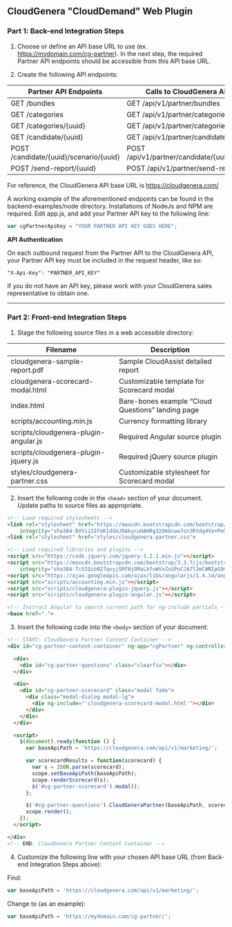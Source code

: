## CloudGenera "CloudDemand" Web Plugin

### Part 1: Back-end Integration Steps

1) Choose or define an API base URL to use (ex. https://mydomain.com/cg-partner). In the next step, the required Partner API endpoints should be accessible from this API base URL.

2) Create the following API endpoints:

| Partner API Endpoints | Calls to CloudGenera API Endpoints |
| ----------------- | ------------------------------ |
| GET /bundles      | GET /api/v1/partner/bundles    |
| GET /categories      | GET /api/v1/partner/categories    |
| GET /categories/{uuid}      | GET /api/v1/partner/categories/{uuid}    |
| GET /candidate/{uuid}      | GET /api/v1/partner/candidate/{uuid}    |
| POST /candidate/{uuid}/scenario/{uuid}      | POST /api/v1/partner/candidate/{uuid}/scenario/{uuid}    |
| POST /send-report/{uuid}      | POST /api/v1/partner/send-report/{uuid}    |

For reference, the CloudGenera API base URL is https://cloudgenera.com/

A working example of the aforementioned endpoints can be found in the backend-examples/node directory. Installations of NodeJs and NPM are required. Edit app.js, and add your Partner API key to the following line:

```javascript
var cgPartnerApiKey = "YOUR PARTNER API KEY GOES HERE";
```

**API Authentication**

On each outbound request from the Partner API to the CloudGenera API, your Partner API key must be included in the request header, like so:

```
"X-Api-Key": "PARTNER_API_KEY"
```

If you do not have an API key, please work with your CloudGenera sales representative to obtain one.

---

### Part 2: Front-end Integration Steps

1) Stage the following source files in a web accessible directory:

| Filename | Description |
| -------- | ----------- |
| cloudgenera-sample-report.pdf | Sample CloudAssist detailed report |
| cloudgenera-scorecard-modal.html | Customizable template for Scorecard modal |
| index.html | Bare-bones example “Cloud Questions” landing page |
| scripts/accounting.min.js | Currency formatting library |
| scripts/cloudgenera-plugin-angular.js | Required Angular source plugin |
| scripts/cloudgenera-plugin-jquery.js | Required jQuery source plugin |
| styles/cloudgenera-partner.css | Customizable stylesheet for Scorecard modal |

2) Insert the following code in the `<head>` section of your document. Update paths to source files as appropriate.

```html
<!-- Load required stylesheets -->
<link rel="stylesheet" href="https://maxcdn.bootstrapcdn.com/bootstrap/3.3.7/css/bootstrap.min.css"
    integrity="sha384-BVYiiSIFeK1dGmJRAkycuHAHRg32OmUcww7on3RYdg4Va+PmSTsz/K68vbdEjh4u" crossorigin="anonymous">
<link rel="stylesheet" href="styles/cloudgenera-partner.css">

<!-- Load required libraries and plugins -->
<script src="https://code.jquery.com/jquery-3.2.1.min.js"></script>
<script src="https://maxcdn.bootstrapcdn.com/bootstrap/3.3.7/js/bootstrap.min.js"
    integrity="sha384-Tc5IQib027qvyjSMfHjOMaLkfuWVxZxUPnCJA7l2mCWNIpG9mGCD8wGNIcPD7Txa" crossorigin="anonymous"></script>
<script src="https://ajax.googleapis.com/ajax/libs/angularjs/1.4.14/angular.min.js"></script>
<script src="scripts/accounting.min.js"></script>
<script src="scripts/cloudgenera-plugin-jquery.js"></script>
<script src="scripts/cloudgenera-plugin-angular.js"></script>

<!-- Instruct Angular to search current path for ng-include partials -->
<base href=".">
```

3) Insert the following code into the `<body>` section of your document:

```html
<!-- START: CloudGenera Partner Content Container -->
<div id="cg-partner-content-container" ng-app="cgPartner" ng-controller="cgPartnerCtrl">

  <div>
    <div id="cg-partner-questions" class="clearfix"></div>
  </div>

  <div>
    <div id="cg-partner-scorecard" class="modal fade">
      <div class="modal-dialog modal-lg">
        <div ng-include="'cloudgenera-scorecard-modal.html'"></div>
      </div>
    </div>
  </div>

  <script>
    $(document).ready(function () {
      var baseApiPath = 'https://cloudgenera.com/api/v1/marketing/';

      var scorecardResults = function(scorecard) {
        var s = JSON.parse(scorecard);
        scope.setBaseApiPath(baseApiPath);
        scope.renderScorecard(s);
        $('#cg-partner-scorecard').modal();
      };

      $('#cg-partner-questions').CloudGeneraPartner(baseApiPath, scorecardResults, false);
      scope.render();
    });
  </script>

</div>
<!-- END: CloudGenera Partner Content Container -->
```

4) Customize the following line with your chosen API base URL (from Back-end Integration Steps above):

Find:
```javascript
var baseApiPath = 'https://cloudgenera.com/api/v1/marketing/';
```

Change to (as an example):
```javascript
var baseApiPath = 'https://mydomain.com/cg-partner/';
```
